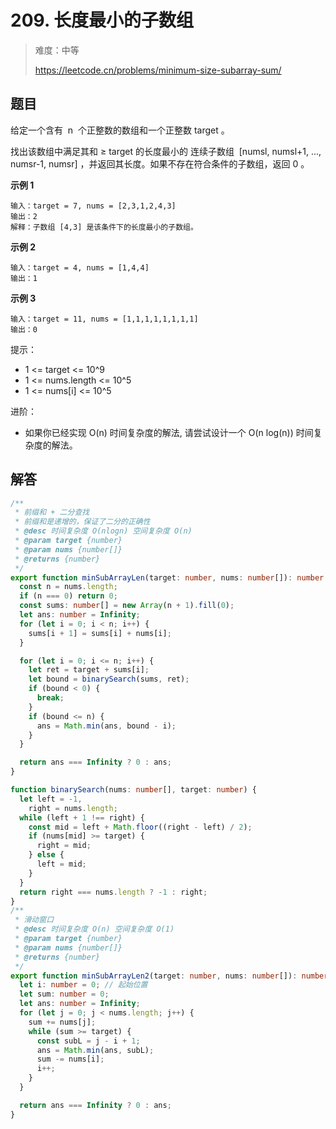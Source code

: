 # 209. 长度最小的子数组

> 难度：中等
>
> https://leetcode.cn/problems/minimum-size-subarray-sum/

## 题目

给定一个含有  n  个正整数的数组和一个正整数 target 。

找出该数组中满足其和 ≥ target 的长度最小的 连续子数组  [numsl, numsl+1, ..., numsr-1, numsr] ，并返回其长度。如果不存在符合条件的子数组，返回 0 。

**示例 1**

```
输入：target = 7, nums = [2,3,1,2,4,3]
输出：2
解释：子数组 [4,3] 是该条件下的长度最小的子数组。
```

**示例 2**

```
输入：target = 4, nums = [1,4,4]
输出：1
```

**示例 3**

```
输入：target = 11, nums = [1,1,1,1,1,1,1,1]
输出：0
```

提示：

- 1 <= target <= 10^9
- 1 <= nums.length <= 10^5
- 1 <= nums[i] <= 10^5

进阶：

- 如果你已经实现 O(n) 时间复杂度的解法, 请尝试设计一个 O(n log(n)) 时间复杂度的解法。

## 解答

```typescript
/**
 * 前缀和 + 二分查找
 * 前缀和是递增的，保证了二分的正确性
 * @desc 时间复杂度 O(nlogn) 空间复杂度 O(n)
 * @param target {number}
 * @param nums {number[]}
 * @returns {number}
 */
export function minSubArrayLen(target: number, nums: number[]): number {
  const n = nums.length;
  if (n === 0) return 0;
  const sums: number[] = new Array(n + 1).fill(0);
  let ans: number = Infinity;
  for (let i = 0; i < n; i++) {
    sums[i + 1] = sums[i] + nums[i];
  }

  for (let i = 0; i <= n; i++) {
    let ret = target + sums[i];
    let bound = binarySearch(sums, ret);
    if (bound < 0) {
      break;
    }
    if (bound <= n) {
      ans = Math.min(ans, bound - i);
    }
  }

  return ans === Infinity ? 0 : ans;
}

function binarySearch(nums: number[], target: number) {
  let left = -1,
    right = nums.length;
  while (left + 1 !== right) {
    const mid = left + Math.floor((right - left) / 2);
    if (nums[mid] >= target) {
      right = mid;
    } else {
      left = mid;
    }
  }
  return right === nums.length ? -1 : right;
}
/**
 * 滑动窗口
 * @desc 时间复杂度 O(n) 空间复杂度 O(1)
 * @param target {number}
 * @param nums {number[]}
 * @returns {number}
 */
export function minSubArrayLen2(target: number, nums: number[]): number {
  let i: number = 0; // 起始位置
  let sum: number = 0;
  let ans: number = Infinity;
  for (let j = 0; j < nums.length; j++) {
    sum += nums[j];
    while (sum >= target) {
      const subL = j - i + 1;
      ans = Math.min(ans, subL);
      sum -= nums[i];
      i++;
    }
  }

  return ans === Infinity ? 0 : ans;
}
```
